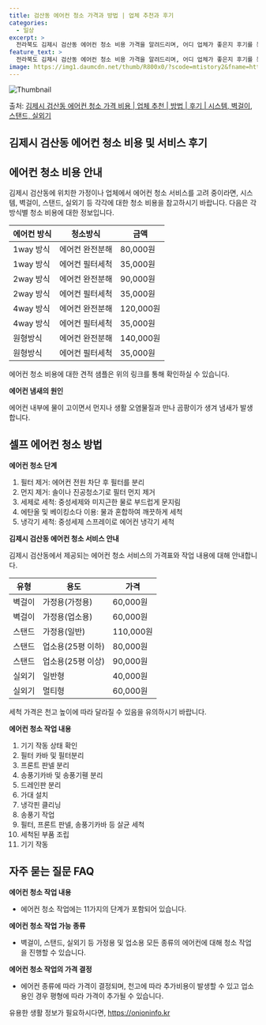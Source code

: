 ```yaml
---
title: 검산동 에어컨 청소 가격과 방법 | 업체 추천과 후기
categories:
  - 일상
excerpt: >
  전라북도 김제시 검산동 에어컨 청소 비용 가격을 알려드리며, 어디 업체가 좋은지 후기를 통해 알아보겠습니다. 현재 글에서는 시스템, 벽걸이, 스탠드, 실외기 각각에 대해 청소 비용이 나와 있으니 참고하시면 되겠습니다. 에어컨 분해 청소 방법 보기 👈 클릭셀프 에어컨 청소 방법 보기👈 클릭김제시 검산동 에어컨 청소 비용시스템에어컨 방식클리닝방식금액1way 방식에어컨 완전분해80,000원1way 방식에어컨 필터세척35,000원2way 방식에어컨 완전분해90,000원2way 방식에어컨 필터세척35,000원4way 방식에어컨 완전분해120,000원4way 방식에어컨 필터세척35,000원원형방식에어컨 완전분해140,000원원형방식에어컨 필터세척35,000원에어컨 청소 견적 샘플 보기 👈 클릭에어컨 냄새의 원인에어..
feature_text: >
  전라북도 김제시 검산동 에어컨 청소 비용 가격을 알려드리며, 어디 업체가 좋은지 후기를 통해 알아보겠습니다. 현재 글에서는 시스템, 벽걸이, 스탠드, 실외기 각각에 대해 청소 비용이 나와 있으니 참고하시면 되겠습니다. 에어컨 분해 청소 방법 보기 👈 클릭셀프 에어컨 청소 방법 보기👈 클릭김제시 검산동 에어컨 청소 비용시스템에어컨 방식클리닝방식금액1way 방식에어컨 완전분해80,000원1way 방식에어컨 필터세척35,000원2way 방식에어컨 완전분해90,000원2way 방식에어컨 필터세척35,000원4way 방식에어컨 완전분해120,000원4way 방식에어컨 필터세척35,000원원형방식에어컨 완전분해140,000원원형방식에어컨 필터세척35,000원에어컨 청소 견적 샘플 보기 👈 클릭에어컨 냄새의 원인에어..
image: https://img1.daumcdn.net/thumb/R800x0/?scode=mtistory2&fname=https%3A%2F%2Fblog.kakaocdn.net%2Fdn%2Fn93Ms%2FbtsHxy8hsAq%2FR2bMgAZBG6K9kQTn8KYKLK%2Fimg.webp
---
```


![Thumbnail](https://img1.daumcdn.net/thumb/R800x0/?scode=mtistory2&fname=https%3A%2F%2Fblog.kakaocdn.net%2Fdn%2Fn93Ms%2FbtsHxy8hsAq%2FR2bMgAZBG6K9kQTn8KYKLK%2Fimg.webp)

<p>출처: <a href="https://onioninfo.kr/entry/%EA%B9%80%EC%A0%9C%EC%8B%9C-%EA%B2%80%EC%82%B0%EB%8F%99-%EC%97%90%EC%96%B4%EC%BB%A8-%EC%B2%AD%EC%86%8C-%EA%B0%80%EA%B2%A9-%EB%B9%84%EC%9A%A9-%EC%97%85%EC%B2%B4-%EC%B6%94%EC%B2%9C-%EB%B0%A9%EB%B2%95-%ED%9B%84%EA%B8%B0-%EC%8B%9C%EC%8A%A4%ED%85%9C-%EB%B2%BD%EA%B1%B8%EC%9D%B4-%EC%8A%A4%ED%83%A0%EB%93%9C-%EC%8B%A4%EC%99%B8%EA%B8%B0" rel="dofollow">김제시 검산동 에어컨 청소 가격 비용 | 업체 추천 | 방법 | 후기 | 시스템, 벽걸이, 스탠드, 실외기</a> </p>

## 김제시 검산동 에어컨 청소 비용 및 서비스 후기

## 에어컨 청소 비용 안내

김제시 검산동에 위치한 가정이나 업체에서 에어컨 청소 서비스를 고려 중이라면, 시스템, 벽걸이, 스탠드, 실외기 등 각각에 대한 청소 비용을
참고하시기 바랍니다. 다음은 각 방식별 청소 비용에 대한 정보입니다.

**에어컨 방식** | **청소방식** | **금액**  
---|---|---  
1way 방식 | 에어컨 완전분해 | 80,000원  
1way 방식 | 에어컨 필터세척 | 35,000원  
2way 방식 | 에어컨 완전분해 | 90,000원  
2way 방식 | 에어컨 필터세척 | 35,000원  
4way 방식 | 에어컨 완전분해 | 120,000원  
4way 방식 | 에어컨 필터세척 | 35,000원  
원형방식 | 에어컨 완전분해 | 140,000원  
원형방식 | 에어컨 필터세척 | 35,000원  
  
에어컨 청소 비용에 대한 견적 샘플은 위의 링크를 통해 확인하실 수 있습니다.

**에어컨 냄새의 원인**

에어컨 내부에 물이 고이면서 먼지나 생활 오염물질과 만나 곰팡이가 생겨 냄새가 발생합니다.

## 셀프 에어컨 청소 방법

**에어컨 청소 단계**

  1. 필터 제거: 에어컨 전원 차단 후 필터를 분리
  2. 먼지 제거: 솔이나 진공청소기로 필터 먼지 제거
  3. 세제로 세척: 중성세제와 미지근한 물로 부드럽게 문지림
  4. 에탄올 및 베이킹소다 이용: 물과 혼합하여 깨끗하게 세척
  5. 냉각기 세척: 중성세제 스프레이로 에어컨 냉각기 세척

**김제시 검산동 에어컨 청소 서비스 안내**

김제시 검산동에서 제공되는 에어컨 청소 서비스의 가격표와 작업 내용에 대해 안내합니다.

**유형** | **용도** | **가격**  
---|---|---  
벽걸이 | 가정용(가정용) | 60,000원  
벽걸이 | 가정용(업소용) | 60,000원  
스탠드 | 가정용(일반) | 110,000원  
스탠드 | 업소용(25평 이하) | 80,000원  
스탠드 | 업소용(25평 이상) | 90,000원  
실외기 | 일반형 | 40,000원  
실외기 | 멀티형 | 60,000원  
  
세척 가격은 천고 높이에 따라 달라질 수 있음을 유의하시기 바랍니다.

**에어컨 청소 작업 내용**

  1. 기기 작동 상태 확인
  2. 필터 카바 및 필터분리
  3. 프론트 판넬 분리
  4. 송풍기카바 및 송풍기휀 분리
  5. 드레인판 분리
  6. 가대 설치
  7. 냉각핀 클리닝
  8. 송풍기 작업
  9. 필터, 프론트 판넬, 송풍기카바 등 살균 세척
  10. 세척된 부품 조립
  11. 기기 작동

## 자주 묻는 질문 FAQ

**에어컨 청소 작업 내용**

  * 에어컨 청소 작업에는 11가지의 단계가 포함되어 있습니다.

**에어컨 청소 작업 가능 종류**

  * 벽걸이, 스탠드, 실외기 등 가정용 및 업소용 모든 종류의 에어컨에 대해 청소 작업을 진행할 수 있습니다.

**에어컨 청소 작업의 가격 결정**

  * 에어컨 종류에 따라 가격이 결정되며, 천고에 따라 추가비용이 발생할 수 있고 업소용인 경우 평형에 따라 가격이 추가될 수 있습니다.

 

유용한 생활 정보가 필요하시다면, <a href="https://onioninfo.kr" rel="dofollow">https://onioninfo.kr</a>



